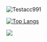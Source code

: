 
<p align="left"> <img src="https://github-readme-stats.vercel.app/api?username=Testacc991&show_icons=true" alt="Testacc991" /> </p>

[![Top Langs](https://github-readme-stats.vercel.app/api/top-langs/?username=Еуіефсс991&layout=compact)](https://github.com/anuraghazra/github-readme-stats)

![](https://komarev.com/ghpvc/?username=Testacc991)
